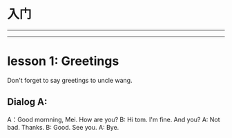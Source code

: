 # 入门
---
---
# lesson 1: Greetings
Don't forget to say greetings to uncle wang.

## Dialog A:
A：Good mornning, Mei. How are you?
B: Hi tom. I'm fine. And you?
A: Not bad. Thanks.
B: Good. See you.
A: Bye.
